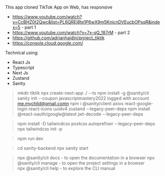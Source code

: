 This app cloned TikTok App on Web, has responsive

- https://www.youtube.com/watch?v=CcBHZ0t2Qwc&list=PL6QREj8te1P6wX9m5KnicnDVEucbOPsqR&index=5 - part 1
- https://www.youtube.com/watch?v=7x-qQ_187rM - part 2
- https://github.com/adrianhajdin/project_tiktik
- https://console.cloud.google.com/

Technical using:

- React Js
- Typescript
- Next Js
- Zustand
- Sanity

<!-- Install steps: -->

> mkdir tiktik
> npx create-next-app ./ --ts
> npm install -g @sanity/cli
> sanity init --coupon javascriptmastery2022
> logged with account me.mychild@gmail.comn
> npm i @sanity/client axios react-google-login react-icons uuidv4 zustand --legacy-peer-deps
> npm install @react-oauth/google@latest jwt-decode --legacy-peer-deps

<!-- install tailwindCSS - https://tailwindcss.com/docs/guides/nextjs -->

> npm install -D tailwindcss postcss autoprefixer --legacy-peer-deps
> npx tailwindcss init -p

<!-- run tik tik -->

> npm run dev

<!-- run sanity-backend -->

> cd sanity-backend
> npx sanity start

<!-- Other helpful commands from Sanity -->

> npx @sanity/cli docs - to open the documentation in a browser
> npx @sanity/cli manage - to open the project settings in a browser  
> npx @sanity/cli help - to explore the CLI manual
